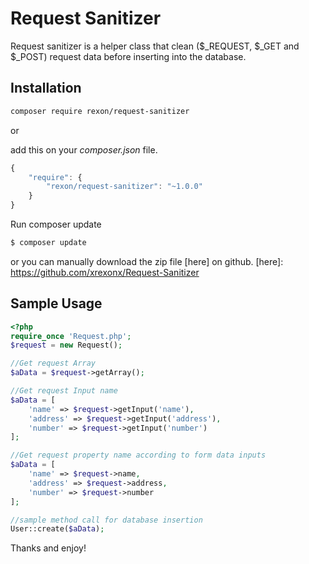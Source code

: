 # Request Sanitizer

Request sanitizer is a helper class that clean ($_REQUEST, $_GET and $_POST) request data before inserting into the database.

## Installation

```sh
composer require rexon/request-sanitizer
```

or

add this on your *composer.json* file.
```javascript
{
    "require": {
        "rexon/request-sanitizer": "~1.0.0"
    }
}
```
Run composer update
```sh
$ composer update
```
or you can manually download the zip file [here] on github.
 [here]: <https://github.com/xrexonx/Request-Sanitizer>

## Sample Usage


```php
<?php
require_once 'Request.php';
$request = new Request();

//Get request Array
$aData = $request->getArray();

//Get request Input name
$aData = [
    'name' => $request->getInput('name'),
    'address' => $request->getInput('address'),
    'number' => $request->getInput('number')
];

//Get request property name according to form data inputs
$aData = [
    'name' => $request->name,
    'address' => $request->address,
    'number' => $request->number
];

//sample method call for database insertion
User::create($aData);
```

Thanks and enjoy!
